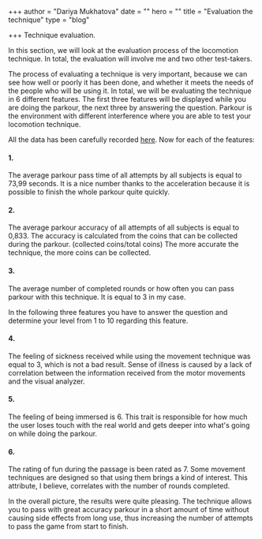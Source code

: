 +++
author = "Dariya Mukhatova"
date = ""
hero = ""
title = "Evaluation the technique"
type = "blog"

+++
Technique evaluation.

In this section, we will look at the evaluation process of the locomotion technique. In total, the evaluation will involve me and two other test-takers.

The process of evaluating a technique is very important, because we can see how well or poorly it has been done, and whether it meets the needs of the people who will be using it. In total, we will be evaluating the technique in 6 different features. The first three features will be displayed while you are doing the parkour, the next three by answering the question. Parkour is the environment with different interference where you are able to test your locomotion technique.

 All the data has been carefully recorded [here](https://docs.google.com/spreadsheets/d/1gl_cY8W_fbZ-oWjuwwCaXlhqJYOiIsgjSXGrhmADXK4/edit#gid=0). Now for each of the features:

#### 1.

The average parkour pass time of all attempts by all subjects is equal to 73,99 seconds. It is a nice number thanks to the acceleration because it is possible to finish the whole parkour quite quickly.

#### 2.

The average parkour accuracy of all attempts of all subjects is equal to 0,833. The accuracy is calculated from the coins that can be collected during the parkour. (collected coins/total coins) The more accurate the technique, the more coins can be collected.

#### 3.

The average number of completed rounds or how often you can pass parkour with this technique. It is equal to 3 in my case.

In the following three features you have to answer the question and determine your level from 1 to 10 regarding this feature.

#### 4.

The feeling of sickness received while using the movement technique was equal to 3, which is not a bad result. Sense of illness is caused by a lack of correlation between the information received from the motor movements and the visual analyzer.

#### 5.

The feeling of being immersed is 6. This trait is responsible for how much the user loses touch with the real world and gets deeper into what's going on while doing the parkour.

#### 6.

The rating of fun during the passage is been rated as 7. Some movement techniques are designed so that using them brings a kind of interest. This attribute, I believe, correlates with the number of rounds completed.

In the overall picture, the results were quite pleasing. The technique allows you to pass with great accuracy parkour in a short amount of time without causing side effects from long use, thus increasing the number of attempts to pass the game from start to finish.